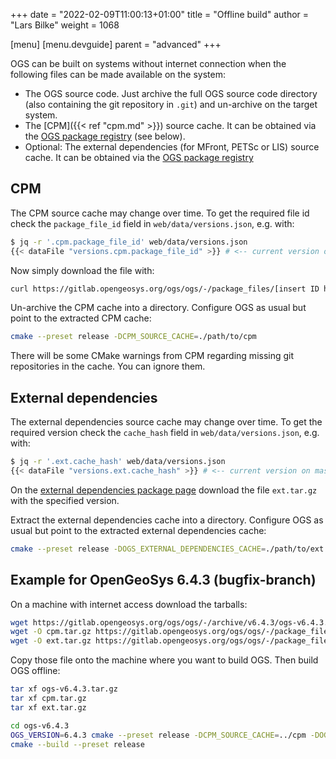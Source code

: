 +++
date = "2022-02-09T11:00:13+01:00"
title = "Offline build"
author = "Lars Bilke"
weight = 1068

[menu]
  [menu.devguide]
    parent = "advanced"
+++

OGS can be built on systems without internet connection when the following files can be made available on the system:

- The OGS source code. Just archive the full OGS source code directory (also containing the git repository in `.git`) and un-archive on the target system.
- The [CPM]({{< ref "cpm.md" >}}) source cache. It can be obtained via the [OGS package registry](https://gitlab.opengeosys.org/ogs/ogs/-/packages/) (see below).
- Optional: The external dependencies (for MFront, PETSc or LIS) source cache. It can be obtained via the [OGS package registry](https://gitlab.opengeosys.org/ogs/ogs/-/packages/)

## CPM

The CPM source cache may change over time. To get the required file id check the `package_file_id` field in `web/data/versions.json`, e.g. with:

```bash
$ jq -r '.cpm.package_file_id' web/data/versions.json
{{< dataFile "versions.cpm.package_file_id" >}} # <-- current version on master
```

Now simply download the file with:

```bash
curl https://gitlab.opengeosys.org/ogs/ogs/-/package_files/[insert ID here]/download --output cpm.tar.gz
```

Un-archive the CPM cache into a directory. Configure OGS as usual but point to the extracted CPM cache:

```bash
cmake --preset release -DCPM_SOURCE_CACHE=./path/to/cpm
```

There will be some CMake warnings from CPM regarding missing git repositories in the cache. You can ignore them.

## External dependencies

The external dependencies source cache may change over time. To get the required version check the `cache_hash` field in `web/data/versions.json`, e.g. with:

```bash
$ jq -r '.ext.cache_hash' web/data/versions.json
{{< dataFile "versions.ext.cache_hash" >}} # <-- current version on master
```

On the [external dependencies package page](https://gitlab.opengeosys.org/ogs/ogs/-/packages/14) download the file `ext.tar.gz` with the specified version.

Extract the external dependencies cache into a directory. Configure OGS as usual but point to the extracted external dependencies cache:

```bash
cmake --preset release -DOGS_EXTERNAL_DEPENDENCIES_CACHE=./path/to/ext
```

## Example for OpenGeoSys 6.4.3 (bugfix-branch)

On a machine with internet access download the tarballs:

```bash
wget https://gitlab.opengeosys.org/ogs/ogs/-/archive/v6.4.3/ogs-v6.4.3.tar.gz
wget -O cpm.tar.gz https://gitlab.opengeosys.org/ogs/ogs/-/package_files/193/download
wget -O ext.tar.gz https://gitlab.opengeosys.org/ogs/ogs/-/package_files/120/download
```

Copy those file onto the machine where you want to build OGS. Then build OGS offline:

```bash
tar xf ogs-v6.4.3.tar.gz
tar xf cpm.tar.gz
tar xf ext.tar.gz

cd ogs-v6.4.3
OGS_VERSION=6.4.3 cmake --preset release -DCPM_SOURCE_CACHE=../cpm -DOGS_EXTERNAL_DEPENDENCIES_CACHE=../ext
cmake --build --preset release
```
